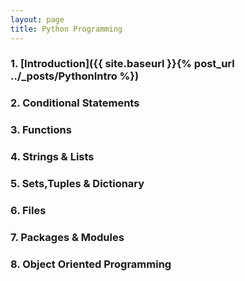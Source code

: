 ```yaml
---
layout: page
title: Python Programming
---
```



### 1. [Introduction]({{ site.baseurl }}{% post_url ../_posts/PythonIntro %})
### 2. Conditional Statements 
### 3. Functions
### 4. Strings & Lists
### 5. Sets,Tuples & Dictionary
### 6. Files
### 7. Packages & Modules
### 8. Object Oriented Programming

